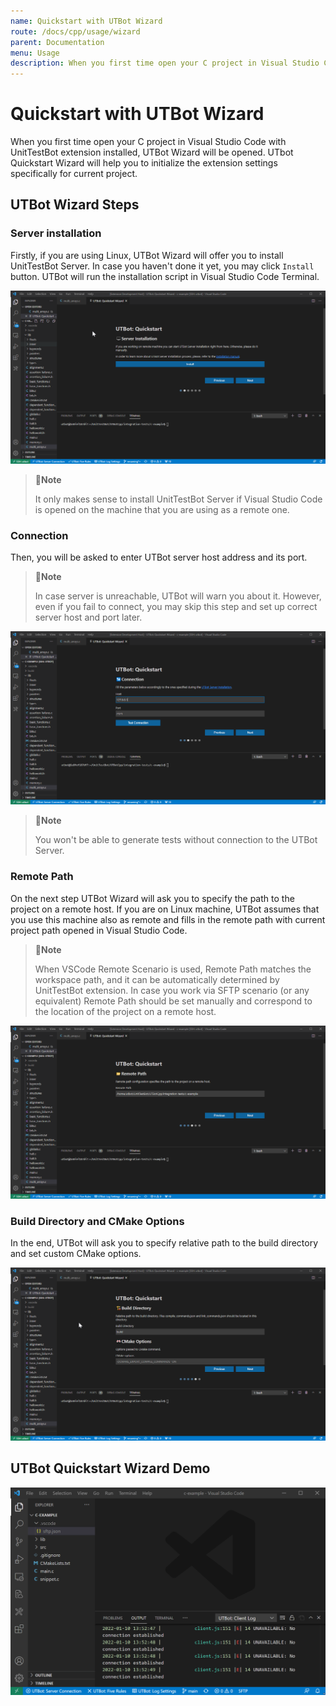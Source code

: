 ```yaml
---
name: Quickstart with UTBot Wizard
route: /docs/cpp/usage/wizard
parent: Documentation
menu: Usage
description: When you first time open your C project in Visual Studio Code with UnitTestBot extension installed UTBot Wizard will be opened. UTbot Quickstart Wizard will help you to initialize the extension settings specifically for current project.
---
```


# Quickstart with UTBot Wizard

When you first time open your C project in Visual Studio Code with UnitTestBot extension installed, UTBot Wizard will be
opened. UTbot Quickstart Wizard will help you to initialize the extension settings specifically for current project.

## UTBot Wizard Steps

### Server installation

Firstly, if you are using Linux, UTBot Wizard will offer you to install UnitTestBot Server. In case you haven't done it
yet, you may click `Install` button. UTBot will run the installation script in Visual Studio Code Terminal.

![wizardInstallationImg](https://github.com/UnitTestBot/unittestbot.github.io/raw/source/resources/images/wizardInstallation.png)

> 📝**Note**
>
> It only makes sense to install UnitTestBot Server if Visual Studio Code is opened on the machine that you are using as a remote one.

### Connection

Then, you will be asked to enter UTBot server host address and its port.

> 📝**Note**
>
> In case server is unreachable, UTBot will warn you about it.
> However, even if you fail to connect, you may skip this step and set up correct server host and port later.

![wizardConnectionImg](https://github.com/UnitTestBot/unittestbot.github.io/raw/source/resources/images/wizardConnection.png)

> 📝**Note**
>
> You won't be able to generate tests without connection to the UTBot Server.

### Remote Path

On the next step UTBot Wizard will ask you to specify the path to the project on a remote host. If you are on Linux
machine, UTBot assumes that you use this machine also as remote and fills in the remote path with current project path
opened in Visual Studio Code.

> 📝**Note**
>
> When VSCode Remote Scenario is used, Remote Path matches the workspace path, and it can be automatically determined by UnitTestBot extension.
> In case you work via SFTP scenario (or any equivalent) Remote Path should be set manually and correspond to the location of the project on a remote host.

![wizardRemotePathImg](https://github.com/UnitTestBot/unittestbot.github.io/raw/source/resources/images/wizardRemotePath.png)

### Build Directory and CMake Options

In the end, UTBot will ask you to specify relative path to the build directory and set custom CMake options.

![wizardBuildCmakeImg](https://github.com/UnitTestBot/unittestbot.github.io/raw/source/resources/images/wizardBuildCmake.png)

## UTBot Quickstart Wizard Demo

![wizardGif](https://github.com/UnitTestBot/unittestbot.github.io/raw/source/resources/gifs/wizard.gif)